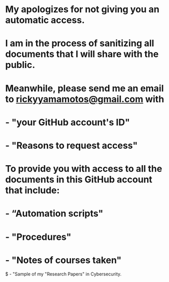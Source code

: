 # My apologizes for not giving you an automatic access.
# I am in the process of sanitizing all documents that I will share with the public.
#
# Meanwhile, please send me an email to rickyyamamotos@gmail.com with
#    - "your GitHub account's ID"
#    - "Reasons to request access"
#
# To provide you with access to all the documents in this GitHub account that include:
#   - “Automation scripts"
#   - "Procedures"
#   - "Notes of courses taken"
$   - "Sample of my "Research Papers" in Cybersecurity.
